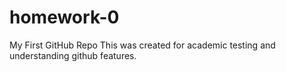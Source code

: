 # homework-0
My First GitHub Repo
This was created for academic testing and understanding github features.
